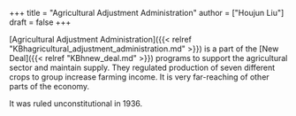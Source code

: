 +++
title = "Agricultural Adjustment Administration"
author = ["Houjun Liu"]
draft = false
+++

[Agricultural Adjustment Administration]({{< relref "KBhagricultural_adjustment_administration.md" >}}) is a part of the [New Deal]({{< relref "KBhnew_deal.md" >}}) programs to support the agricultural sector and maintain supply. They regulated production of seven different crops to group increase farming income. It is very far-reaching of other parts of the economy.

It was ruled unconstitutional in 1936.